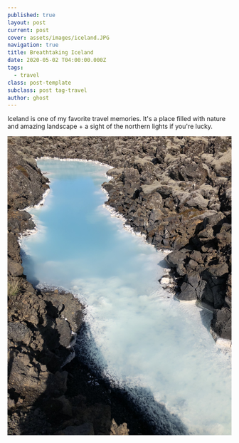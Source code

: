 ```yaml
---
published: true
layout: post
current: post
cover: assets/images/iceland.JPG
navigation: true
title: Breathtaking Iceland 
date: 2020-05-02 T04:00:00.000Z
tags:
  - travel
class: post-template
subclass: post tag-travel
author: ghost
---
```

Iceland is one of my favorite travel memories. It's a place filled with nature and amazing landscape + a sight of the northern lights if you're lucky. 

![Iceland](assets/images/blue.JPG)